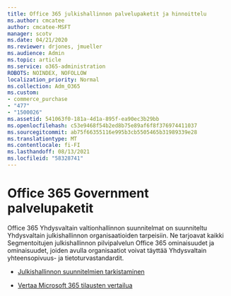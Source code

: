 ```yaml
---
title: Office 365 julkishallinnon palvelupaketit ja hinnoittelu
ms.author: cmcatee
author: cmcatee-MSFT
manager: scotv
ms.date: 04/21/2020
ms.reviewer: drjones, jmueller
ms.audience: Admin
ms.topic: article
ms.service: o365-administration
ROBOTS: NOINDEX, NOFOLLOW
localization_priority: Normal
ms.collection: Adm_O365
ms.custom:
- commerce_purchase
- "477"
- "1500026"
ms.assetid: 541063f0-181a-4d1a-895f-ea90ec3b29bb
ms.openlocfilehash: c53e9468f54b2ed8b75e89af6f8f376974411037
ms.sourcegitcommit: ab75f66355116e995b3cb5505465b31989339e28
ms.translationtype: MT
ms.contentlocale: fi-FI
ms.lasthandoff: 08/13/2021
ms.locfileid: "58328741"
---
```

# <a name="office-365-government-plans"></a>Office 365 Government palvelupaketit

Office 365 Yhdysvaltain valtionhallinnon suunnitelmat on suunniteltu Yhdysvaltain julkishallinnon organisaatioiden tarpeisiin. Ne tarjoavat kaikki Segmentoitujen julkishallinnon pilvipalvelun Office 365 ominaisuudet ja ominaisuudet, joiden avulla organisaatiot voivat täyttää Yhdysvaltain yhteensopivuus- ja tietoturvastandardit.
  
- [Julkishallinnon suunnitelmien tarkistaminen](https://products.office.com/government/compare-office-365-government-plans)

- [Vertaa Microsoft 365 tilausten vertailua](https://products.office.com/business/compare-more-office-365-for-business-plans)